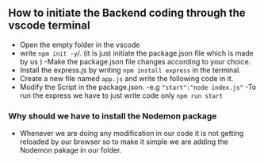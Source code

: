 ## How to initiate the Backend coding through the vscode terminal
- Open the empty folder in the vscode
- write `npm init -y`/. (it is just initiate the package.json file which is made by us )
-Make the package.json file changes according to your choice.
- Install the express.js by writing `npm install express` in the terminal.
- Create a new file named `app.js` and write the following code in it.
- Modify the Script in the package.json.
-e.g ``"start":"node index.js"``
-To run the express we have to just write code only `npm run start`

### Why should we have to install the Nodemon package

- Whenever we are doing any modification in our code it is not getting reloaded by our browser so to make it simple we are adding the Nodemon pakage in our folder.
